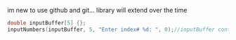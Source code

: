 im new to use github and git...
library will extend over the time

```cpp
double inputBuffer[5] {};
inputNumbers(inputBuffer, 5, "Enter index# %d: ", 0);//inputBuffer contains recived data, 5 is lenght of buffer. "Enter index# %d: " - is text before each input, in which %d is (index + 0) - 0 is 4th argument.
```
